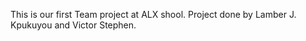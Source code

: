 This is our first Team project at ALX shool. Project done by Lamber J. Kpukuyou and Victor Stephen.
